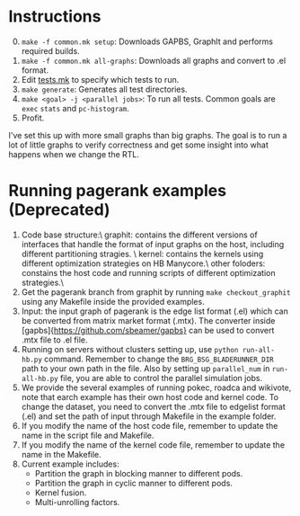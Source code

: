 
# Instructions

0. `make -f common.mk setup`: Downloads GAPBS, GraphIt and performs required builds.
1. `make -f common.mk all-graphs`: Downloads all graphs and convert to .el format.
2. Edit [tests.mk](tests.mk) to specify which tests to run.
3. `make generate`: Generates all test directories.
4. `make <goal> -j <parallel jobs>`: To run all tests. Common goals are `exec` `stats` and `pc-histogram`.
5. Profit.

I've set this up with more small graphs than big graphs. The goal is
to run a lot of little graphs to verify correctness and get some
insight into what happens when we change the RTL.


# Running pagerank examples (Deprecated)
1. Code base structure:\\
   graphit: contains the different versions of interfaces that handle the format of input graphs on the host, including different partitioning stragies. \\
   kernel: contains the kernels using different optimization strategies on HB Manycore.\\
   other foloders: constains the host code and running scripts of different optimization strategies.\\
2. Get the pagerank branch from graphit by running `make checkout_graphit` using any Makefile inside the provided examples.
3. Input: the input graph of pagerank is the edge list format (.el) which can be converted from matrix market format (.mtx). The converter inside [gapbs]{https://github.com/sbeamer/gapbs} can be used to convert .mtx file to .el file.
4. Running on servers without clusters setting up, use `python run-all-hb.py` command. Remember to change the `BRG_BSG_BLADERUNNER_DIR` path to your own path in the file. Also by setting up `parallel_num` in `run-all-hb.py` file, you are able to control the parallel simulation jobs.
5. We provide the several examples of running pokec, roadca and wikivote, note that earch example has their own host code and kernel code. To change the dataset, you need to convert the .mtx file to edgelist format (.el) and set the path of input through Makefile in the example folder.
6. If you modify the name of the host code file, remember to update the name in the script file and Makefile. 
7. If you modify the name of the kernel code file, remember to update the name in the Makefile.
8. Current example includes:
   - Partition the graph in blocking manner to different pods.
   - Partition the graph in cyclic manner to different pods.
   - Kernel fusion.
   - Multi-unrolling factors.

 


